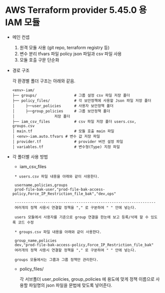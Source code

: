 # AWS Terraform provider 5.45.0 용 IAM 모듈

* 메인 컨셉

    1. 원격 모듈 사용 (git repo, terraform registry 등)
    2. 변수 분리 tfvars 파일 policy json 파일과 csv 파일 사용
    3. 모듈 호출 구문 단순화

* 경로 구조

    각 환경별 폴더 구조는 아래와 같음.

    ```text
    <env>-iam/
    ├── groups/                 # 그룹 설정 csv 파일 저장 폴더 
    ├── policy_files/           # 각 보안정책에 사용할 Json 파일 저장 폴더
    │     ├──user_policies      # 사용자 보안정책 폴더
    │     ├──group_policies     # 그룹 보안정책 폴더
    │                  저장 폴더
    ├── iam_csv_files           # csv 파일 저장 폴더 users.csv, groups.csv
    │ main.tf                   # 모듈 호출 main 파일
    │ <env>-iam.auto.tfvars # 변수 값 저장 파일
    │ provider.tf               # provider 버전 설정 파일
    │ variables.tf              # 변수형(Type) 지정 파일

    ```

* 각 폴더별 사용 방법

  * iam_csv_files

   ```text
    * users.csv 파일 내용을 아래와 같이 사용한다.

    username,policies,groups
    prod-file-bak-user,"prod-file-bak-access-policy,Force_IP_Restriction_file_bak","dev,ops"

    ----------------------------------------------------------------
    여러개의 정책 사용시 연결할 정책을 "," 로 구분하여 " " 안에 넣는다.

    users 모듈에서 사용자를 기준으로 group 연결을 한눈에 보고 등록/삭제 할 수 있도록 코드 수정

    * groups.csv 파일 내용을 아래와 같이 사용한다.

    group_name,policies
    dev,"prod-file-bak-access-policy,Force_IP_Restriction_file_bak"
    여러개의 정책 사용시 연결할 정책을 "," 로 구분하여 " " 안에 넣는다.
    
    groups 모듈에서는 그룹과 그룹 정책만 관리한다.
    ```

  * policy_files/

    각 서브폴더 user_policies, group_policies 에 용도에 맞게 정책 이름으로 사용할 파일명의 json 파일을 문법에 맞도록 넣어준다.

